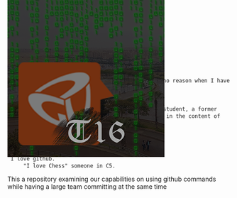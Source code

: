 <h1>SE Sprint 0 Tutorial Task</h1> <br/>
<div style="position:absolute;top:0;bottom:0;margin:auto;">
	<img align="right" src="logoV9.png" />
</div>

    I like to wander a lot around the C building for no reason when I have free time
    some nerdy guy who works with C2
    I am in team C5 and SE seems greattt.
    Hello I am a person, and I am a computer science student, a former junior teaching assistant, and I am so interested in the content of this course.
    I love football
    :(
     I love clothes
     I love green tea with mint.
     I love github.
		 "I love Chess" someone in C5.

This a repository examining our capabilities on using github commands while having a large team committing at the same time
